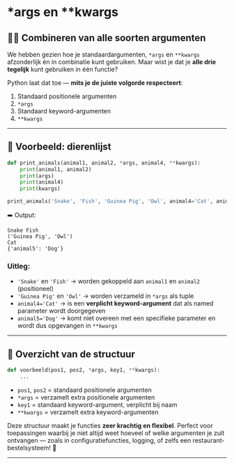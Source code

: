 # *args en **kwargs

## 🤹‍♀️ Combineren van alle soorten argumenten
We hebben gezien hoe je standaardargumenten, `*args` en `**kwargs` afzonderlijk én in combinatie kunt gebruiken. Maar wist je dat je **alle drie tegelijk** kunt gebruiken in één functie?

Python laat dat toe — **mits je de juiste volgorde respecteert**:

1. Standaard positionele argumenten
2. `*args`
3. Standaard keyword-argumenten
4. `**kwargs`

---

## 🐍 Voorbeeld: dierenlijst
```python
def print_animals(animal1, animal2, *args, animal4, **kwargs):
    print(animal1, animal2)
    print(args)
    print(animal4)
    print(kwargs)

print_animals('Snake', 'Fish', 'Guinea Pig', 'Owl', animal4='Cat', animal5='Dog')
```

➡️ Output:
```
Snake Fish
('Guinea Pig', 'Owl')
Cat
{'animal5': 'Dog'}
```

### Uitleg:
- `'Snake'` en `'Fish'` → worden gekoppeld aan `animal1` en `animal2` (positioneel)
- `'Guinea Pig'` en `'Owl'` → worden verzameld in `*args` als tuple
- `animal4='Cat'` → is een **verplicht keyword-argument** dat als named parameter wordt doorgegeven
- `animal5='Dog'` → komt niet overeen met een specifieke parameter en wordt dus opgevangen in `**kwargs`

---

## 🔁 Overzicht van de structuur
```python
def voorbeeld(pos1, pos2, *args, key1, **kwargs):
    ...
```
- `pos1`, `pos2` = standaard positionele argumenten
- `*args` = verzamelt extra positionele argumenten
- `key1` = standaard keyword-argument, verplicht bij naam
- `**kwargs` = verzamelt extra keyword-argumenten

Deze structuur maakt je functies **zeer krachtig en flexibel**. Perfect voor toepassingen waarbij je niet altijd weet hoeveel of welke argumenten je zult ontvangen — zoals in configuratiefuncties, logging, of zelfs een restaurant-bestelsysteem! 🍜

---


